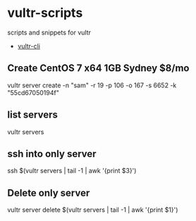 # vultr-scripts
scripts and snippets for vultr

- [vultr-cli](https://github.com/JamesClonk/vultr)

## Create CentOS 7 x64 1GB Sydney $8/mo
vultr server create -n "sam" -r 19 -p 106 -o 167 -s 6652 -k "55cd67050194f"

## list servers
vultr servers

## ssh into only server
ssh $(vultr servers | tail -1 | awk '{print $3}')

## Delete only server
vultr server delete $(vultr servers | tail -1 | awk '{print $1}')
